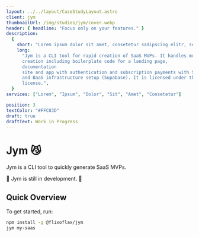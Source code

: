 ```yaml
---
layout: ../../layout/CaseStudyLayout.astro
client: jym
thumbnailUrl: /img/studies/jym/cover.webp
header: { headline: "Focus only on your features." }
description:
  {
    short: "Lorem ipsum dolor sit amet, consetetur sadipscing elitr, sed diam nonumy eirmod tempor invidunt ut",
    long:
      "Jym is a CLI tool for rapid creation of SaaS MVPs. It handles monorepo
      creation including boilerplate code for a landing page,
      documentation
      site and app with authentication and subscription payments with Stripe,
      and BaaS infrastructure setup (Supabase). It is licensed under the BSD 3
      license.",
  }
services: ["Lorem", "Ipsum", "Dolor", "Sit", "Amet", "Consetetur"]

position: 3
textColor: "#FFC83D"
draft: true
draftText: Work in Progress
---
```


# Jym 😼

Jym is a CLI tool to quickly generate SaaS MVPs.

🚧 Jym is still in development. 🚧

## Quick Overview

To get started, run:

```bash
npm install -g @flixoflax/jym
jym my-saas
```
